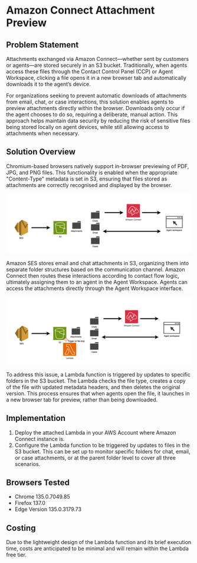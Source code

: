 # Amazon Connect Attachment Preview

## Problem Statement

Attachments exchanged via Amazon Connect—whether sent by customers or agents—are stored securely in an S3 bucket. Traditionally, when agents access these files through the Contact Control Panel (CCP) or Agent Workspace, clicking a file opens it in a new browser tab and automatically downloads it to the agent’s device.

For organizations seeking to prevent automatic downloads of attachments from email, chat, or case interactions, this solution enables agents to preview attachments directly within the browser. Downloads only occur if the agent chooses to do so, requiring a deliberate, manual action. This approach helps maintain data security by reducing the risk of sensitive files being stored locally on agent devices, while still allowing access to attachments when necessary.

## Solution Overview

Chromium-based browsers natively support in-browser previewing of PDF, JPG, and PNG files. This functionality is enabled when the appropriate "Content-Type" metadata is set in S3, ensuring that files stored as attachments are correctly recognised and displayed by the browser.

<img title="Architecture" alt="Alt text" src="archtecture1.jpeg">

Amazon SES stores email and chat attachments in S3, organizing them into separate folder structures based on the communication channel. Amazon Connect then routes these interactions according to contact flow logic, ultimately assigning them to an agent in the Agent Workspace. Agents can access the attachments directly through the Agent Workspace interface.

<img title="Architecture" alt="Alt text" src="archtecture2.jpeg">

To address this issue, a Lambda function is triggered by updates to specific folders in the S3 bucket. The Lambda checks the file type, creates a copy of the file with updated metadata headers, and then deletes the original version. This process ensures that when agents open the file, it launches in a new browser tab for preview, rather than being downloaded.

## Implementation

1. Deploy the attached Lambda in your AWS Account where Amazon Connect instance is.
2. Configure the Lambda function to be triggered by updates to files in the S3 bucket. This can be set up to monitor specific folders for chat, email, or case attachments, or at the parent folder level to cover all three scenarios.

## Browsers Tested
- Chrome 135.0.7049.85
- Firefox 137.0
- Edge Version 135.0.3179.73

## Costing
Due to the lightweight design of the Lambda function and its brief execution time, costs are anticipated to be minimal and will remain within the Lambda free tier.
